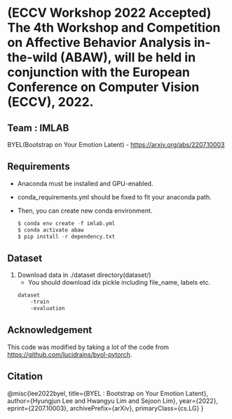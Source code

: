 # (ECCV Workshop 2022 Accepted) The 4th Workshop and Competition on Affective Behavior Analysis in-the-wild (ABAW), will be held in conjunction with the European Conference on Computer Vision (ECCV), 2022.

## Team : IMLAB

BYEL(Bootstrap on Your Emotion Latent) - https://arxiv.org/abs/2207.10003


## Requirements
- Anaconda must be installed and GPU-enabled.
- conda_requirements.yml should be fixed to fit your anaconda path.

 - Then, you can create new conda environment.
    
    ```python
    $ conda env create -f imlab.yml
    $ conda activate abaw
    $ pip install -r dependency.txt
    ```
## Dataset

1. Download data in ./dataset directory(dataset/)
    - You should download idx pickle including file_name, labels etc.   
    ```markdown
    dataset
    	-train
    	-evaluation
    ```
    
## Acknowledgement

This code was modified by taking a lot of the code from https://github.com/lucidrains/byol-pytorch.



## Citation
@misc{lee2022byel,
      title={BYEL : Bootstrap on Your Emotion Latent}, 
      author={Hyungjun Lee and Hwangyu Lim and Sejoon Lim},
      year={2022},
      eprint={2207.10003},
      archivePrefix={arXiv},
      primaryClass={cs.LG}
}

